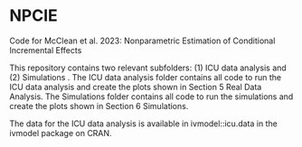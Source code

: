 # NPCIE
Code for McClean et al. 2023: Nonparametric Estimation of Conditional Incremental Effects

This repository contains two relevant subfolders: (1) ICU data analysis and (2) Simulations .
The ICU data analysis folder contains all code to run the ICU data analysis and create the plots shown in Section 5 Real Data Analysis.
The Simulations folder contains all code to run the simulations and create the plots shown in Section 6 Simulations.

The data for the ICU data analysis is available in ivmodel::icu.data in the ivmodel package on CRAN.

